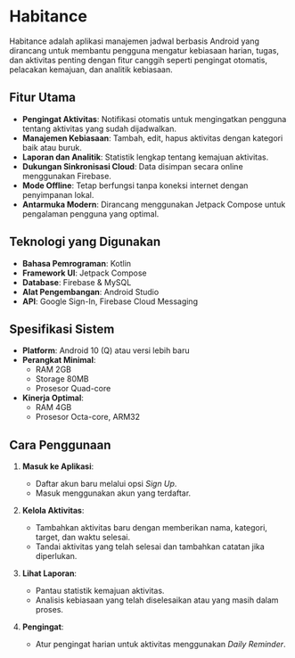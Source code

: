 # Habitance

Habitance adalah aplikasi manajemen jadwal berbasis Android yang dirancang untuk membantu pengguna mengatur kebiasaan harian, tugas, dan aktivitas penting dengan fitur canggih seperti pengingat otomatis, pelacakan kemajuan, dan analitik kebiasaan.

## Fitur Utama

- **Pengingat Aktivitas**: Notifikasi otomatis untuk mengingatkan pengguna tentang aktivitas yang sudah dijadwalkan.
- **Manajemen Kebiasaan**: Tambah, edit, hapus aktivitas dengan kategori baik atau buruk.
- **Laporan dan Analitik**: Statistik lengkap tentang kemajuan aktivitas.
- **Dukungan Sinkronisasi Cloud**: Data disimpan secara online menggunakan Firebase.
- **Mode Offline**: Tetap berfungsi tanpa koneksi internet dengan penyimpanan lokal.
- **Antarmuka Modern**: Dirancang menggunakan Jetpack Compose untuk pengalaman pengguna yang optimal.

## Teknologi yang Digunakan

- **Bahasa Pemrograman**: Kotlin
- **Framework UI**: Jetpack Compose
- **Database**: Firebase & MySQL
- **Alat Pengembangan**: Android Studio
- **API**: Google Sign-In, Firebase Cloud Messaging

## Spesifikasi Sistem

- **Platform**: Android 10 (Q) atau versi lebih baru
- **Perangkat Minimal**: 
  - RAM 2GB 
  - Storage 80MB 
  - Prosesor Quad-core
- **Kinerja Optimal**: 
  - RAM 4GB 
  - Prosesor Octa-core, ARM32

## Cara Penggunaan

1. **Masuk ke Aplikasi**:
   - Daftar akun baru melalui opsi *Sign Up*.
   - Masuk menggunakan akun yang terdaftar.

2. **Kelola Aktivitas**:
   - Tambahkan aktivitas baru dengan memberikan nama, kategori, target, dan waktu selesai.
   - Tandai aktivitas yang telah selesai dan tambahkan catatan jika diperlukan.

3. **Lihat Laporan**:
   - Pantau statistik kemajuan aktivitas.
   - Analisis kebiasaan yang telah diselesaikan atau yang masih dalam proses.

4. **Pengingat**:
   - Atur pengingat harian untuk aktivitas menggunakan *Daily Reminder*.
